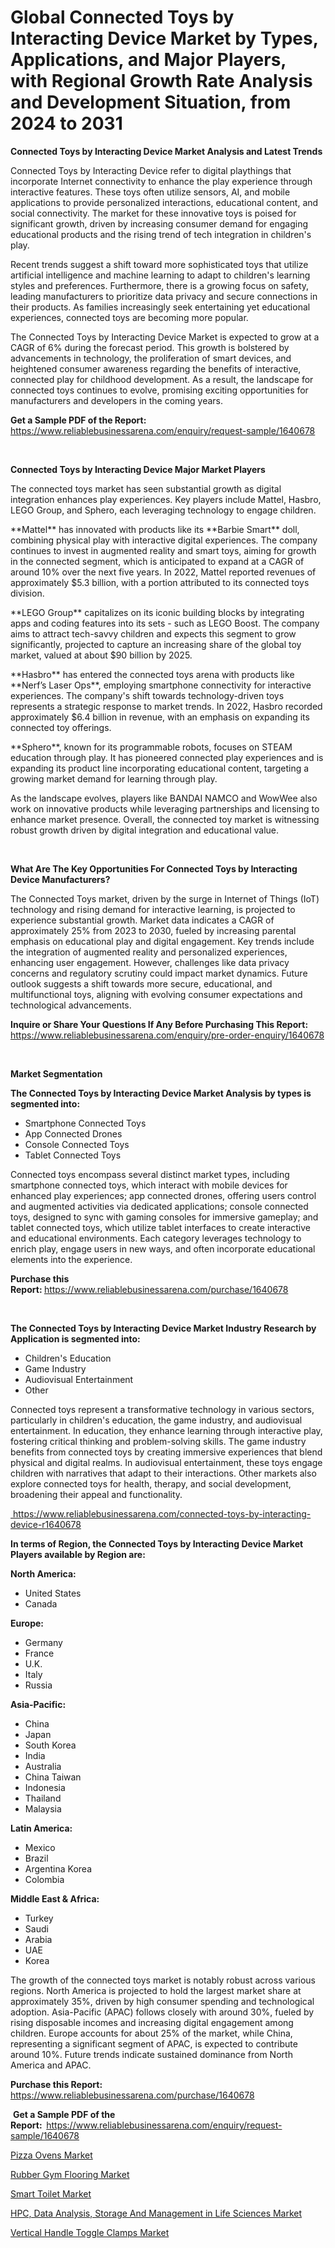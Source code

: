 <p><h1>Global Connected Toys by Interacting Device Market by Types, Applications, and Major Players, with Regional Growth Rate Analysis and Development Situation, from 2024 to 2031</h1></p><p><strong>Connected Toys by Interacting Device Market Analysis and Latest Trends</strong></p>
<p><p>Connected Toys by Interacting Device refer to digital playthings that incorporate Internet connectivity to enhance the play experience through interactive features. These toys often utilize sensors, AI, and mobile applications to provide personalized interactions, educational content, and social connectivity. The market for these innovative toys is poised for significant growth, driven by increasing consumer demand for engaging educational products and the rising trend of tech integration in children's play.</p><p>Recent trends suggest a shift toward more sophisticated toys that utilize artificial intelligence and machine learning to adapt to children's learning styles and preferences. Furthermore, there is a growing focus on safety, leading manufacturers to prioritize data privacy and secure connections in their products. As families increasingly seek entertaining yet educational experiences, connected toys are becoming more popular.</p><p>The Connected Toys by Interacting Device Market is expected to grow at a CAGR of 6% during the forecast period. This growth is bolstered by advancements in technology, the proliferation of smart devices, and heightened consumer awareness regarding the benefits of interactive, connected play for childhood development. As a result, the landscape for connected toys continues to evolve, promising exciting opportunities for manufacturers and developers in the coming years.</p></p>
<p><strong>Get a Sample PDF of the Report:&nbsp;</strong> <a href="https://www.reliablebusinessarena.com/enquiry/request-sample/1640678?utm_campaign=1259&utm_medium=2&utm_source=Github&utm_content=ia&utm_term=25092024&utm_id=connected-toys-by-interacting-device">https://www.reliablebusinessarena.com/enquiry/request-sample/1640678</a></p>
<p>&nbsp;</p>
<p><strong>Connected Toys by Interacting Device Major Market Players</strong></p>
<p><p>The connected toys market has seen substantial growth as digital integration enhances play experiences. Key players include Mattel, Hasbro, LEGO Group, and Sphero, each leveraging technology to engage children.</p><p>**Mattel** has innovated with products like its **Barbie Smart** doll, combining physical play with interactive digital experiences. The company continues to invest in augmented reality and smart toys, aiming for growth in the connected segment, which is anticipated to expand at a CAGR of around 10% over the next five years. In 2022, Mattel reported revenues of approximately $5.3 billion, with a portion attributed to its connected toys division.</p><p>**LEGO Group** capitalizes on its iconic building blocks by integrating apps and coding features into its sets - such as LEGO Boost. The company aims to attract tech-savvy children and expects this segment to grow significantly, projected to capture an increasing share of the global toy market, valued at about $90 billion by 2025.</p><p>**Hasbro** has entered the connected toys arena with products like **Nerf’s Laser Ops**, employing smartphone connectivity for interactive experiences. The company's shift towards technology-driven toys represents a strategic response to market trends. In 2022, Hasbro recorded approximately $6.4 billion in revenue, with an emphasis on expanding its connected toy offerings.</p><p>**Sphero**, known for its programmable robots, focuses on STEAM education through play. It has pioneered connected play experiences and is expanding its product line incorporating educational content, targeting a growing market demand for learning through play. </p><p>As the landscape evolves, players like BANDAI NAMCO and WowWee also work on innovative products while leveraging partnerships and licensing to enhance market presence. Overall, the connected toy market is witnessing robust growth driven by digital integration and educational value.</p></p>
<p>&nbsp;</p>
<p><strong>What Are The Key Opportunities For Connected Toys by Interacting Device Manufacturers?</strong></p>
<p><p>The Connected Toys market, driven by the surge in Internet of Things (IoT) technology and rising demand for interactive learning, is projected to experience substantial growth. Market data indicates a CAGR of approximately 25% from 2023 to 2030, fueled by increasing parental emphasis on educational play and digital engagement. Key trends include the integration of augmented reality and personalized experiences, enhancing user engagement. However, challenges like data privacy concerns and regulatory scrutiny could impact market dynamics. Future outlook suggests a shift towards more secure, educational, and multifunctional toys, aligning with evolving consumer expectations and technological advancements.</p></p>
<p><strong>Inquire or Share Your Questions If Any Before Purchasing This Report:</strong> <a href="https://www.reliablebusinessarena.com/enquiry/pre-order-enquiry/1640678?utm_campaign=1259&utm_medium=2&utm_source=Github&utm_content=ia&utm_term=25092024&utm_id=connected-toys-by-interacting-device">https://www.reliablebusinessarena.com/enquiry/pre-order-enquiry/1640678</a></p>
<p>&nbsp;</p>
<p><strong>Market Segmentation</strong></p>
<p><strong>The Connected Toys by Interacting Device Market Analysis by types is segmented into:</strong></p>
<p><ul><li>Smartphone Connected Toys</li><li>App Connected Drones</li><li>Console Connected Toys</li><li>Tablet Connected Toys</li></ul></p>
<p><p>Connected toys encompass several distinct market types, including smartphone connected toys, which interact with mobile devices for enhanced play experiences; app connected drones, offering users control and augmented activities via dedicated applications; console connected toys, designed to sync with gaming consoles for immersive gameplay; and tablet connected toys, which utilize tablet interfaces to create interactive and educational environments. Each category leverages technology to enrich play, engage users in new ways, and often incorporate educational elements into the experience.</p></p>
<p><strong>Purchase this Report:&nbsp;</strong><a href="https://www.reliablebusinessarena.com/purchase/1640678?utm_campaign=1259&utm_medium=2&utm_source=Github&utm_content=ia&utm_term=25092024&utm_id=connected-toys-by-interacting-device">https://www.reliablebusinessarena.com/purchase/1640678</a></p>
<p>&nbsp;</p>
<p><strong>The Connected Toys by Interacting Device Market Industry Research by Application is segmented into:</strong></p>
<p><ul><li>Children's Education</li><li>Game Industry</li><li>Audiovisual Entertainment</li><li>Other</li></ul></p>
<p><p>Connected toys represent a transformative technology in various sectors, particularly in children's education, the game industry, and audiovisual entertainment. In education, they enhance learning through interactive play, fostering critical thinking and problem-solving skills. The game industry benefits from connected toys by creating immersive experiences that blend physical and digital realms. In audiovisual entertainment, these toys engage children with narratives that adapt to their interactions. Other markets also explore connected toys for health, therapy, and social development, broadening their appeal and functionality.</p></p>
<p><a href="https://www.reliablebusinessarena.com/connected-toys-by-interacting-device-r1640678?utm_campaign=1259&utm_medium=2&utm_source=Github&utm_content=ia&utm_term=25092024&utm_id=connected-toys-by-interacting-device">&nbsp;https://www.reliablebusinessarena.com/connected-toys-by-interacting-device-r1640678</a></p>
<p><strong>In terms of Region, the Connected Toys by Interacting Device Market Players available by Region are:</strong></p>
<p>
    <p> <strong> North America: </strong>
        <ul>
            <li>United States</li>
            <li>Canada</li>
        </ul>
        </p> 
    <p> <strong> Europe: </strong>
        <ul>
            <li>Germany</li>
            <li>France</li>
            <li>U.K.</li>
            <li>Italy</li>
            <li>Russia</li>
        </ul>
        </p> 
    <p> <strong> Asia-Pacific: </strong>
        <ul>
            <li>China</li>
            <li>Japan</li>
            <li>South Korea</li>
            <li>India</li>
            <li>Australia</li>
            <li>China Taiwan</li>
            <li>Indonesia</li>
            <li>Thailand</li>
            <li>Malaysia</li>
        </ul>
        </p> 
    <p> <strong> Latin America: </strong>
        <ul>
            <li>Mexico</li>
            <li>Brazil</li>
            <li>Argentina Korea</li>
            <li>Colombia</li>
        </ul>
        </p> 
    <p> <strong> Middle East & Africa: </strong>
        <ul>
            <li>Turkey</li>
            <li>Saudi</li>
            <li>Arabia</li>
            <li>UAE</li>
            <li>Korea</li>
        </ul>
    </p>
    </p>
<p><p>The growth of the connected toys market is notably robust across various regions. North America is projected to hold the largest market share at approximately 35%, driven by high consumer spending and technological adoption. Asia-Pacific (APAC) follows closely with around 30%, fueled by rising disposable incomes and increasing digital engagement among children. Europe accounts for about 25% of the market, while China, representing a significant segment of APAC, is expected to contribute around 10%. Future trends indicate sustained dominance from North America and APAC.</p></p>
<p><strong>Purchase this Report: </strong><a href="https://www.reliablebusinessarena.com/purchase/1640678?utm_campaign=1259&utm_medium=2&utm_source=Github&utm_content=ia&utm_term=25092024&utm_id=connected-toys-by-interacting-device">https://www.reliablebusinessarena.com/purchase/1640678</a></p>
<p>&nbsp;<strong>Get a Sample PDF of the Report:&nbsp;&nbsp;</strong><a href="https://www.reliablebusinessarena.com/enquiry/request-sample/1640678?utm_campaign=1259&utm_medium=2&utm_source=Github&utm_content=ia&utm_term=25092024&utm_id=connected-toys-by-interacting-device">https://www.reliablebusinessarena.com/enquiry/request-sample/1640678</a></p>
<p><strong></strong></p>
<p><p><a href="https://issuu.com/reportprime-2/docs/pizza-ovens-market-size-2030.pptx_58efb119e6754d?utm_campaign=1259&utm_medium=2&utm_source=Github&utm_content=ia&utm_term=25092024&utm_id=connected-toys-by-interacting-device">Pizza Ovens Market</a></p><p><a href="https://www.linkedin.com/pulse/future-ready-strategic-insights-global-rubber-gym-flooring-qzcde?trackingId=wuRRitWUQ0GMVPWpihiPnQ%3D%3D&utm_campaign=1259&utm_medium=2&utm_source=Github&utm_content=ia&utm_term=25092024&utm_id=connected-toys-by-interacting-device">Rubber Gym Flooring Market</a></p><p><a href="https://issuu.com/reportprime-2/docs/smart-toilet-market-size-2030.pptx_88c3b6a04ea477?utm_campaign=1259&utm_medium=2&utm_source=Github&utm_content=ia&utm_term=25092024&utm_id=connected-toys-by-interacting-device">Smart Toilet Market</a></p><p><a href="https://github.com/guneycigdem35/Market-Research-Report-List-5/blob/main/hpc-data-analysis-storage-and-management-in-life-sciences-market.md?utm_campaign=1259&utm_medium=2&utm_source=Github&utm_content=ia&utm_term=25092024&utm_id=connected-toys-by-interacting-device">HPC, Data Analysis, Storage And Management in Life Sciences Market</a></p><p><a href="https://www.linkedin.com/pulse/vertical-handle-toggle-clamps-market-size-share-growth-analysis-iqiff?trackingId=H3oK1bnYRB6XNQAK7%2B3YUA%3D%3D&utm_campaign=1259&utm_medium=2&utm_source=Github&utm_content=ia&utm_term=25092024&utm_id=connected-toys-by-interacting-device">Vertical Handle Toggle Clamps Market</a></p></p>